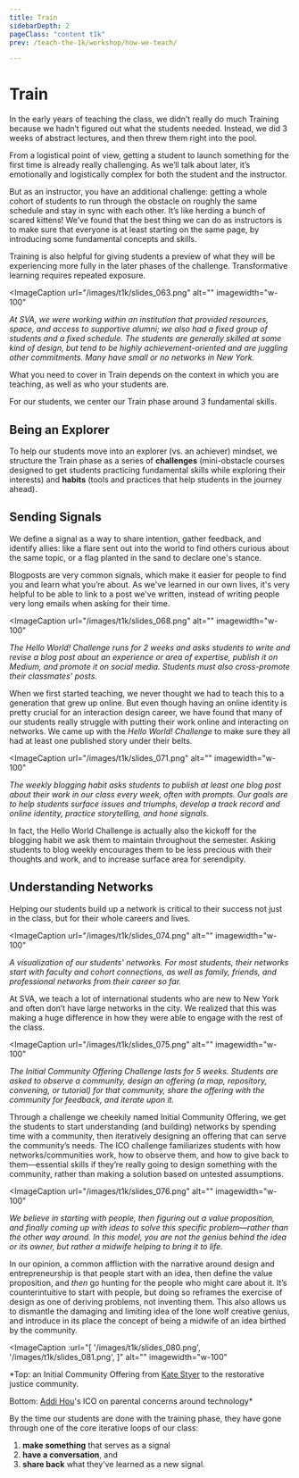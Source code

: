```yaml
---
title: Train
sidebarDepth: 2
pageClass: "content t1k"
prev: /teach-the-1k/workshop/how-we-teach/

---
```


# Train

In the early years of teaching the class, we didn’t really do much Training because we hadn’t figured out what the students needed. Instead, we did 3 weeks of abstract lectures, and then threw them right into the pool.

From a logistical point of view, getting a student to launch something for the first time is already really challenging. As we’ll talk about later, it’s emotionally and logistically complex for both the student and the instructor.

But as an instructor, you have an additional challenge: getting a whole cohort of students to run through the obstacle on roughly the same schedule and stay in sync with each other. It’s like herding a bunch of scared kittens! We’ve found that the best thing we can do as instructors is to make sure that everyone is at least starting on the same page, by introducing some fundamental concepts and skills.

Training is also helpful for giving students a preview of what they will be experiencing more fully in the later phases of the challenge. Transformative learning requires repeated exposure.

<ImageCaption
 url="/images/t1k/slides_063.png"
 alt=""
 imagewidth="w-100"
 >

 *At SVA, we were working within an institution that provided resources, space, and access to supportive alumni; we also had a fixed group of students and a fixed schedule. The students are generally skilled at some kind of design, but tend to be highly achievement-oriented and are juggling other commitments. Many have small or no networks in New York.*

 </ImageCaption>

What you need to cover in Train depends on the context in which you are teaching, as well as who your students are.

For our students, we center our Train phase around 3 fundamental skills.

## Being an Explorer

To help our students move into an explorer (vs. an achiever) mindset, we structure the Train phase as a series of **challenges** (mini-obstacle courses designed to get students practicing fundamental skills while exploring their interests) and **habits** (tools and practices that help students in the journey ahead).

## Sending Signals

We define a signal as a way to share intention, gather feedback, and identify allies: like a flare sent out into the world to find others curious about the same topic, or a flag planted in the sand to declare one's stance.

Blogposts are very common signals, which make it easier for people to find you and learn what you’re about. As we've learned in our own lives, it's very helpful to be able to link to a post we've written, instead of writing people very long emails when asking for their time.

<ImageCaption
 url="/images/t1k/slides_068.png"
 alt=""
 imagewidth="w-100"
 >

 *The Hello World! Challenge runs for 2 weeks and asks students to write and revise a blog post about an experience or area of expertise, publish it on Medium, and promote it on social media. Students must also cross-promote their classmates' posts.*

 </ImageCaption>

When we first started teaching, we never thought we had to teach this to a generation that grew up online. But even though having an online identity is pretty crucial for an interaction design career, we have found that many of our students really struggle with putting their work online and interacting on networks. We came up with the *Hello World! Challenge* to make sure they all had at least one published story under their belts.

<ImageCaption
 url="/images/t1k/slides_071.png"
 alt=""
 imagewidth="w-100"
 >

 *The weekly blogging habit asks students to publish at least one blog post about their work in our class every week, often with prompts. Our goals are to help students surface issues and triumphs, develop a track record and online identity, practice storytelling, and hone signals.*

 </ImageCaption>

In fact, the Hello World Challenge is actually also the kickoff for the blogging habit we ask them to maintain throughout the semester. Asking students to blog weekly encourages them to be less precious with their thoughts and work, and to increase surface area for serendipity.

## Understanding Networks

Helping our students build up a network is critical to their success not just in the class, but for their whole careers and lives.

<ImageCaption
 url="/images/t1k/slides_074.png"
 alt=""
 imagewidth="w-100"
 >

 *A visualization of our students' networks. For most students, their networks start with faculty and cohort connections, as well as family, friends, and professional networks from their career so far.*

 </ImageCaption>


At SVA, we teach a lot of international students who are new to New York and often don’t have large networks in the city. We realized that this was making a huge difference in how they were able to engage with the rest of the class.

<ImageCaption
 url="/images/t1k/slides_075.png"
 alt=""
 imagewidth="w-100"
 >

 *The Initial Community Offering Challenge lasts for 5 weeks. Students are asked to observe a community, design an offering (a map, repository, convening, or tutorial) for that community, share the offering with the community for feedback, and iterate upon it.*

 </ImageCaption>

Through a challenge we cheekily named Initial Community Offering, we get the students to start understanding (and building) networks by spending time with a community, then iteratively designing an offering that can serve the community’s needs. The ICO challenge familiarizes students with how networks/communities work, how to observe them, and how to give back to them—essential skills if they’re really going to design something with the community, rather than making a solution based on untested assumptions.

<ImageCaption
 url="/images/t1k/slides_076.png"
 alt=""
 imagewidth="w-100"
 >

 *We believe in starting with people, then figuring out a value proposition, and finally coming up with ideas to solve this specific problem—rather than the other way around. In this model, you are not the genius behind the idea or its owner, but rather a midwife helping to bring it to life.*

 </ImageCaption>

In our opinion, a common affliction with the narrative around design and entrepreneurship is that people start with an idea, then define the value proposition, and *then* go hunting for the people who might care about it. It’s counterintuitive to start with people, but doing so reframes the exercise of design as one of deriving problems, not inventing them. This also allows us to dismantle the damaging and limiting idea of the lone wolf creative genius, and introduce in its place the concept of being a midwife of an idea birthed by the community.

<ImageCaption
 :url="[
 '/images/t1k/slides_080.png',
 '/images/t1k/slides_081.png',
 ]"
 alt=""
 imagewidth="w-100"
 >

 *Top: an Initial Community Offering from [Kate Styer](https://www.katestyer.com/) to the restorative justice community.

 Bottom: [Addi Hou](http://www.addihou.com/)'s ICO on parental concerns around technology*

 </ImageCaption>

By the time our students are done with the training phase, they have gone through one of the core iterative loops of our class:

1. **make something** that serves as a signal
2. **have a conversation**, and
3. **share back** what they’ve learned as a new signal.
